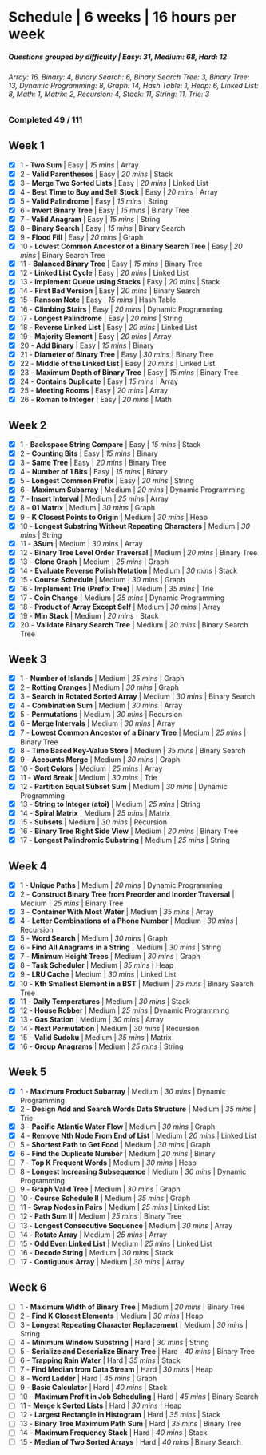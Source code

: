 # Schedule | 6 weeks | 16 hours per week

##### Questions grouped by difficulty | Easy: 31, Medium: 68, Hard: 12

###### Array: 16, Binary: 4, Binary Search: 6, Binary Search Tree: 3, Binary Tree: 13, Dynamic Programming: 8, Graph: 14, Hash Table: 1, Heap: 6, Linked List: 8, Math: 1, Matrix: 2, Recursion: 4, Stack: 11, String: 11, Trie: 3

### Completed 49 / 111

## Week 1

- [x] 1 - **Two Sum** | Easy | _15 mins_ | Array
- [x] 2 - **Valid Parentheses** | Easy | _20 mins_ | Stack
- [x] 3 - **Merge Two Sorted Lists** | Easy | _20 mins_ | Linked List
- [x] 4 - **Best Time to Buy and Sell Stock** | Easy | _20 mins_ | Array
- [x] 5 - **Valid Palindrome** | Easy | _15 mins_ | String
- [x] 6 - **Invert Binary Tree** | Easy | _15 mins_ | Binary Tree
- [x] 7 - **Valid Anagram** | Easy | _15 mins_ | String
- [x] 8 - **Binary Search** | Easy | _15 mins_ | Binary Search
- [x] 9 - **Flood Fill** | Easy | _20 mins_ | Graph
- [x] 10 - **Lowest Common Ancestor of a Binary Search Tree** | Easy | _20 mins_ | Binary Search Tree
- [x] 11 - **Balanced Binary Tree** | Easy | _15 mins_ | Binary Tree
- [x] 12 - **Linked List Cycle** | Easy | _20 mins_ | Linked List
- [x] 13 - **Implement Queue using Stacks** | Easy | _20 mins_ | Stack
- [x] 14 - **First Bad Version** | Easy | _20 mins_ | Binary Search
- [x] 15 - **Ransom Note** | Easy | _15 mins_ | Hash Table
- [x] 16 - **Climbing Stairs** | Easy | _20 mins_ | Dynamic Programming
- [x] 17 - **Longest Palindrome** | Easy | _20 mins_ | String
- [x] 18 - **Reverse Linked List** | Easy | _20 mins_ | Linked List
- [x] 19 - **Majority Element** | Easy | _20 mins_ | Array
- [x] 20 - **Add Binary** | Easy | _15 mins_ | Binary
- [x] 21 - **Diameter of Binary Tree** | Easy | _30 mins_ | Binary Tree
- [x] 22 - **Middle of the Linked List** | Easy | _20 mins_ | Linked List
- [x] 23 - **Maximum Depth of Binary Tree** | Easy | _15 mins_ | Binary Tree
- [x] 24 - **Contains Duplicate** | Easy | _15 mins_ | Array
- [x] 25 - **Meeting Rooms** | Easy | _20 mins_ | Array
- [x] 26 - **Roman to Integer** | Easy | _20 mins_ | Math

## Week 2

- [x] 1 - **Backspace String Compare** | Easy | _15 mins_ | Stack
- [x] 2 - **Counting Bits** | Easy | _15 mins_ | Binary
- [x] 3 - **Same Tree** | Easy | _20 mins_ | Binary Tree
- [x] 4 - **Number of 1 Bits** | Easy | _15 mins_ | Binary
- [x] 5 - **Longest Common Prefix** | Easy | _20 mins_ | String
- [x] 6 - **Maximum Subarray** | Medium | _20 mins_ | Dynamic Programming
- [x] 7 - **Insert Interval** | Medium | _25 mins_ | Array
- [x] 8 - **01 Matrix** | Medium | _30 mins_ | Graph
- [x] 9 - **K Closest Points to Origin** | Medium | _30 mins_ | Heap
- [x] 10 - **Longest Substring Without Repeating Characters** | Medium | _30 mins_ | String
- [x] 11 - **3Sum** | Medium | _30 mins_ | Array
- [x] 12 - **Binary Tree Level Order Traversal** | Medium | _20 mins_ | Binary Tree
- [x] 13 - **Clone Graph** | Medium | _25 mins_ | Graph
- [x] 14 - **Evaluate Reverse Polish Notation** | Medium | _30 mins_ | Stack
- [x] 15 - **Course Schedule** | Medium | _30 mins_ | Graph
- [x] 16 - **Implement Trie (Prefix Tree)** | Medium | _35 mins_ | Trie
- [x] 17 - **Coin Change** | Medium | _25 mins_ | Dynamic Programming
- [x] 18 - **Product of Array Except Self** | Medium | _30 mins_ | Array
- [x] 19 - **Min Stack** | Medium | _20 mins_ | Stack
- [x] 20 - **Validate Binary Search Tree** | Medium | _20 mins_ | Binary Search Tree

## Week 3

- [x] 1 - **Number of Islands** | Medium | _25 mins_ | Graph
- [x] 2 - **Rotting Oranges** | Medium | _30 mins_ | Graph
- [x] 3 - **Search in Rotated Sorted Array** | Medium | _30 mins_ | Binary Search
- [x] 4 - **Combination Sum** | Medium | _30 mins_ | Array
- [x] 5 - **Permutations** | Medium | _30 mins_ | Recursion
- [x] 6 - **Merge Intervals** | Medium | _30 mins_ | Array
- [x] 7 - **Lowest Common Ancestor of a Binary Tree** | Medium | _25 mins_ | Binary Tree
- [x] 8 - **Time Based Key-Value Store** | Medium | _35 mins_ | Binary Search
- [x] 9 - **Accounts Merge** | Medium | _30 mins_ | Graph
- [x] 10 - **Sort Colors** | Medium | _25 mins_ | Array
- [x] 11 - **Word Break** | Medium | _30 mins_ | Trie
- [x] 12 - **Partition Equal Subset Sum** | Medium | _30 mins_ | Dynamic Programming
- [x] 13 - **String to Integer (atoi)** | Medium | _25 mins_ | String
- [x] 14 - **Spiral Matrix** | Medium | _25 mins_ | Matrix
- [x] 15 - **Subsets** | Medium | _30 mins_ | Recursion
- [x] 16 - **Binary Tree Right Side View** | Medium | _20 mins_ | Binary Tree
- [x] 17 - **Longest Palindromic Substring** | Medium | _25 mins_ | String

## Week 4

- [x] 1 - **Unique Paths** | Medium | _20 mins_ | Dynamic Programming
- [x] 2 - **Construct Binary Tree from Preorder and Inorder Traversal** | Medium | _25 mins_ | Binary Tree
- [x] 3 - **Container With Most Water** | Medium | _35 mins_ | Array
- [x] 4 - **Letter Combinations of a Phone Number** | Medium | _30 mins_ | Recursion
- [x] 5 - **Word Search** | Medium | _30 mins_ | Graph
- [x] 6 - **Find All Anagrams in a String** | Medium | _30 mins_ | String
- [x] 7 - **Minimum Height Trees** | Medium | _30 mins_ | Graph
- [x] 8 - **Task Scheduler** | Medium | _35 mins_ | Heap
- [x] 9 - **LRU Cache** | Medium | _30 mins_ | Linked List
- [x] 10 - **Kth Smallest Element in a BST** | Medium | _25 mins_ | Binary Search Tree
- [x] 11 - **Daily Temperatures** | Medium | _30 mins_ | Stack
- [x] 12 - **House Robber** | Medium | _25 mins_ | Dynamic Programming
- [x] 13 - **Gas Station** | Medium | _30 mins_ | Array
- [x] 14 - **Next Permutation** | Medium | _30 mins_ | Recursion
- [x] 15 - **Valid Sudoku** | Medium | _35 mins_ | Matrix
- [x] 16 - **Group Anagrams** | Medium | _25 mins_ | String

## Week 5

- [x] 1 - **Maximum Product Subarray** | Medium | _30 mins_ | Dynamic Programming
- [x] 2 - **Design Add and Search Words Data Structure** | Medium | _35 mins_ | Trie
- [x] 3 - **Pacific Atlantic Water Flow** | Medium | _30 mins_ | Graph
- [x] 4 - **Remove Nth Node From End of List** | Medium | _20 mins_ | Linked List
- [ ] 5 - **Shortest Path to Get Food** | Medium | _30 mins_ | Graph
- [x] 6 - **Find the Duplicate Number** | Medium | _20 mins_ | Binary
- [ ] 7 - **Top K Frequent Words** | Medium | _30 mins_ | Heap
- [ ] 8 - **Longest Increasing Subsequence** | Medium | _30 mins_ | Dynamic Programming
- [ ] 9 - **Graph Valid Tree** | Medium | _30 mins_ | Graph
- [ ] 10 - **Course Schedule II** | Medium | _35 mins_ | Graph
- [ ] 11 - **Swap Nodes in Pairs** | Medium | _25 mins_ | Linked List
- [ ] 12 - **Path Sum II** | Medium | _25 mins_ | Binary Tree
- [ ] 13 - **Longest Consecutive Sequence** | Medium | _30 mins_ | Array
- [ ] 14 - **Rotate Array** | Medium | _25 mins_ | Array
- [ ] 15 - **Odd Even Linked List** | Medium | _25 mins_ | Linked List
- [ ] 16 - **Decode String** | Medium | _30 mins_ | Stack
- [ ] 17 - **Contiguous Array** | Medium | _30 mins_ | Array

## Week 6

- [ ] 1 - **Maximum Width of Binary Tree** | Medium | _20 mins_ | Binary Tree
- [ ] 2 - **Find K Closest Elements** | Medium | _30 mins_ | Heap
- [ ] 3 - **Longest Repeating Character Replacement** | Medium | _30 mins_ | String
- [ ] 4 - **Minimum Window Substring** | Hard | _30 mins_ | String
- [ ] 5 - **Serialize and Deserialize Binary Tree** | Hard | _40 mins_ | Binary Tree
- [ ] 6 - **Trapping Rain Water** | Hard | _35 mins_ | Stack
- [ ] 7 - **Find Median from Data Stream** | Hard | _30 mins_ | Heap
- [ ] 8 - **Word Ladder** | Hard | _45 mins_ | Graph
- [ ] 9 - **Basic Calculator** | Hard | _40 mins_ | Stack
- [ ] 10 - **Maximum Profit in Job Scheduling** | Hard | _45 mins_ | Binary Search
- [ ] 11 - **Merge k Sorted Lists** | Hard | _30 mins_ | Heap
- [ ] 12 - **Largest Rectangle in Histogram** | Hard | _35 mins_ | Stack
- [ ] 13 - **Binary Tree Maximum Path Sum** | Hard | _35 mins_ | Binary Tree
- [ ] 14 - **Maximum Frequency Stack** | Hard | _40 mins_ | Stack
- [ ] 15 - **Median of Two Sorted Arrays** | Hard | _40 mins_ | Binary Search
